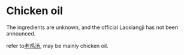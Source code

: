 # Chicken oil

The ingredients are unknown, and the official Laoxiangji has not been announced.

refer to[老鸡汤](/汤/老鸡汤.md), may be mainly chicken oil.